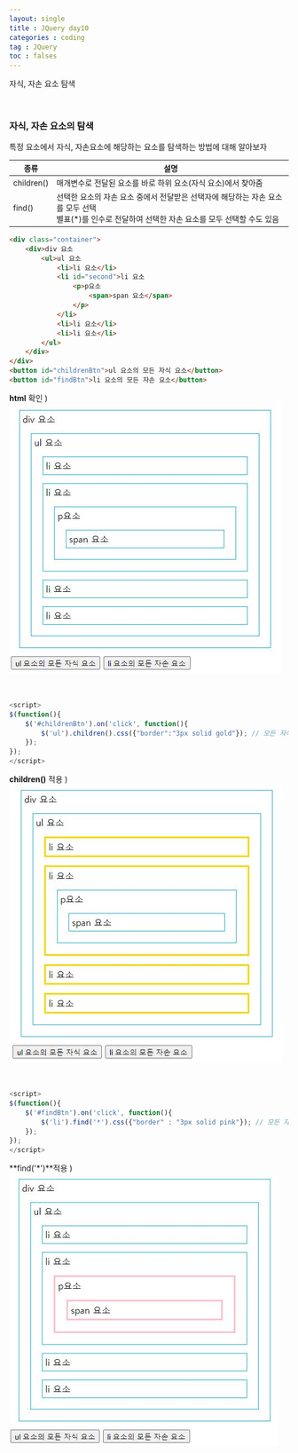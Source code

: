 ```yaml
---
layout: single
title : JQuery day10
categories : coding
tag : JQuery
toc : falses
---
```


자식, 자손 요소 탐색

<br>

### 자식, 자손 요소의 탐색

특정 요소에서 자식, 자손요소에 해당하는 요소를 탐색하는 방법에 대해 알아보자

| 종류       | 설명                                                         |
| ---------- | ------------------------------------------------------------ |
| children() | 매개변수로 전달된 요소를 바로 하위 요소(자식 요소)에서 찾아줌 |
| find()     | 선택한 요소의 자손 요소 중에서 전달받은 선택자에 해당하는 자손 요소를 모두 선택<br>별표(*)를 인수로 전달하여 선택한 자손 요소를 모두 선택할 수도 있음 |

```html
<div class="container">
    <div>div 요소
        <ul>ul 요소
            <li>li 요소</li>
            <li id="second">li 요소
                <p>p요소
                    <span>span 요소</span>
                </p>
            </li>
            <li>li 요소</li>
            <li>li 요소</li>
        </ul>
    </div>
</div>
<button id="childrenBtn">ul 요소의 모든 자식 요소</button>
<button id="findBtn">li 요소의 모든 자손 요소</button>
```

**html** 확인 )<br>![jquery 10_1](https://github.com/YUNCHANYEONG/YUNCHANYEONG.github.io/blob/master/assets/images/coding_img/jquery10_1.JPG?raw=true)

<br>

```javascript
<script>
$(function(){
    $('#childrenBtn').on('click', function(){
        $('ul').children().css({"border":"3px solid gold"}); // 모든 자식 요소만
    });
});
</script>
```

**children()** 적용 )<br>![jquery 10_2](https://github.com/YUNCHANYEONG/YUNCHANYEONG.github.io/blob/master/assets/images/coding_img/jquery10_2.JPG?raw=true)

<br>

```javascript
<script>
$(function(){
    $('#findBtn').on('click', function(){
        $('li').find('*').css({"border" : "3px solid pink"}); // 모든 자손 요소
    });
});
</script>
```

**find('*')**적용 )<br>![jquery 10_3](https://github.com/YUNCHANYEONG/YUNCHANYEONG.github.io/blob/master/assets/images/coding_img/jquery10_3.JPG?raw=true)

